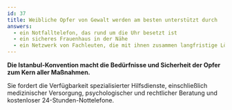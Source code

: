 ```yaml
---
id: 37
title: Weibliche Opfer von Gewalt werden am besten unterstützt durch
answers:
  - ein Notfalltelefon, das rund um die Uhr besetzt ist
  - ein sicheres Frauenhaus in der Nähe
  - ein Netzwerk von Fachleuten, die mit ihnen zusammen langfristige Lösungen erarbeiten
---
```

**Die Istanbul-Konvention macht die Bedürfnisse und Sicherheit der Opfer zum Kern aller Maßnahmen.**

Sie fordert die Verfügbarkeit spezialisierter Hilfsdienste, einschließlich
medizinischer Versorgung, psychologischer und rechtlicher Beratung und kostenloser 24-Stunden-Nottelefone.
